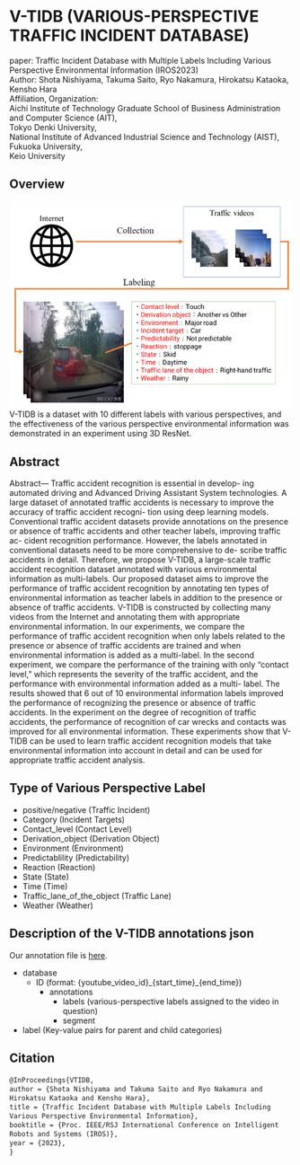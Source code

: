 # V-TIDB (VARIOUS-PERSPECTIVE TRAFFIC INCIDENT DATABASE)
paper: Traffic Incident Database with Multiple Labels Including Various Perspective Environmental Information (IROS2023)  
Author: Shota Nishiyama, Takuma Saito, Ryo Nakamura, Hirokatsu Kataoka, Kensho Hara  
Affiliation, Organization:  
Aichi Institute of Technology Graduate School of Business Administration and Computer Science (AIT),   
Tokyo Denki University,   
National Institute of Advanced Industrial Science and Technology (AIST),   
Fukuoka University,   
Keio University  

## Overview
![overview](img/figure1.png)  
V-TIDB is a dataset with 10 different labels with various perspectives, 
and the effectiveness of the various perspective environmental information was demonstrated in an experiment using 3D ResNet.

## Abstract
Abstract— Traffic accident recognition is essential in develop-
ing automated driving and Advanced Driving Assistant System
technologies. A large dataset of annotated traffic accidents is
necessary to improve the accuracy of traffic accident recogni-
tion using deep learning models. Conventional traffic accident
datasets provide annotations on the presence or absence of
traffic accidents and other teacher labels, improving traffic ac-
cident recognition performance. However, the labels annotated
in conventional datasets need to be more comprehensive to de-
scribe traffic accidents in detail. Therefore, we propose V-TIDB,
a large-scale traffic accident recognition dataset annotated
with various environmental information as multi-labels. Our
proposed dataset aims to improve the performance of traffic
accident recognition by annotating ten types of environmental
information as teacher labels in addition to the presence or
absence of traffic accidents. V-TIDB is constructed by collecting
many videos from the Internet and annotating them with
appropriate environmental information. In our experiments,
we compare the performance of traffic accident recognition
when only labels related to the presence or absence of traffic
accidents are trained and when environmental information is
added as a multi-label. In the second experiment, we compare
the performance of the training with only “contact level,”
which represents the severity of the traffic accident, and the
performance with environmental information added as a multi-
label. The results showed that 6 out of 10 environmental
information labels improved the performance of recognizing the
presence or absence of traffic accidents. In the experiment on
the degree of recognition of traffic accidents, the performance
of recognition of car wrecks and contacts was improved for
all environmental information. These experiments show that V-
TIDB can be used to learn traffic accident recognition models
that take environmental information into account in detail and
can be used for appropriate traffic accident analysis.

## Type of Various Perspective Label 
- positive/negative (Traffic Incident)
- Category (Incident Targets)
- Contact_level (Contact Level)
- Derivation_object (Derivation Object)
- Environment (Environment)
- Predictablility (Predictability)
- Reaction (Reaction)
- State (State)
- Time (Time)
- Traffic_lane_of_the_object (Traffic Lane)
- Weather (Weather)

## Description of the V-TIDB annotations json

Our annotation file is [here](asset/nidb_data_4stage_v5.json).

- database
  - ID (format: {youtube_video_id}\_{start_time}\_{end_time})
    - annotations 
      - labels (various-perspective labels assigned to the video in question)
      - segment 
- label (Key-value pairs for parent and child categories)

## Citation

```
@InProceedings{VTIDB,
author = {Shota Nishiyama and Takuma Saito and Ryo Nakamura and Hirokatsu Kataoka and Kensho Hara},
title = {Traffic Incident Database with Multiple Labels Including Various Perspective Environmental Information},
booktitle = {Proc. IEEE/RSJ International Conference on Intelligent Robots and Systems (IROS)},
year = {2023},
}
```

